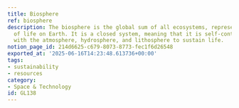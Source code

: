 ```yaml
---
title: Biosphere
ref: biosphere
description: The biosphere is the global sum of all ecosystems, representing the zone
  of life on Earth. It is a closed system, meaning that it is self-contained and interacts
  with the atmosphere, hydrosphere, and lithosphere to sustain life.
notion_page_id: 214d6625-c679-8073-8773-fec1f6d26548
exported_at: '2025-06-16T14:23:48.613736+00:00'
tags:
- sustainability
- resources
category:
- Space & Technology
id: GL138
---
```


